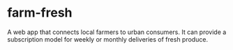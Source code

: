 # farm-fresh
A web app that connects local farmers to urban consumers. It can provide a subscription model for weekly or monthly deliveries of fresh produce.

